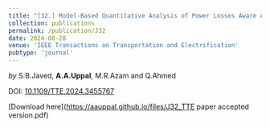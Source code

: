```yaml
---
title: "[32.] Model-Based Quantitative Analysis of Power Losses Aware Active Cell Balancing Networks with Load"
collection: publications
permalink: /publication/J32
date: 2024-08-28
venue: 'IEEE Transactions on Transportation and Electrification'
pubtype: 'journal'
---
```

*by* S.B.Javed, **A.A.Uppal**, M.R.Azam and Q.Ahmed

DOI: [10.1109/TTE.2024.3455767](https://ieeexplore.ieee.org/document/10669114)

[Download here](https://aauppal.github.io/files/J32_TTE paper accepted version.pdf)

